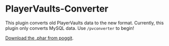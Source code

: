 # PlayerVaults-Converter
This plugin converts old PlayerVaults data to the new format. Currently, this plugin only converts MySQL data. Use `/pvconverter` to begin!

[Download the .phar from poggit](https://poggit.pmmp.io/ci/Muqsit/PlayerVaults-Converter).
